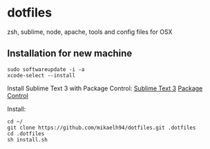 # dotfiles

zsh, sublime, node, apache, tools and config files for OSX

## Installation for new machine


```
sudo softwareupdate -i -a
xcode-select --install
```

Install Sublime Text 3 with Package Control:
[Sublime Text 3](https://www.sublimetext.com/3)
[Package Control](https://packagecontrol.io/installation)

Install:
```
cd ~/
git clone https://github.com/mikaelh94/dotfiles.git .dotfiles
cd .dotfiles
sh install.sh
```
